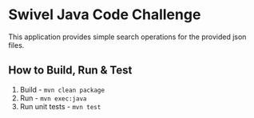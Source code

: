 # Swivel Java Code Challenge
This application provides simple search operations for the provided json files.

## How to Build, Run & Test
1. Build - `mvn clean package`
2. Run - `mvn exec:java`
3. Run unit tests - `mvn test` 